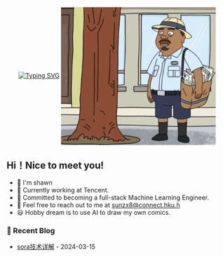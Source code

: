 

  <div align="center">
  <a href="https://git.io/typing-svg"><img src="https://readme-typing-svg.herokuapp.com?font=Fira+Code&size=28&pause=1000&color=F78E8E&center=true&random=false&width=600&lines=from+torch+import+." alt="Typing SVG" /></a>


<img style="width: 70%; height:70%;" align="center" alt="GIF" src="https://github.com/sunzx8/sunzx8/blob/main/20240712021627.gif" />
</div>

##   Hi！Nice to meet you!
- 👋 I'm shawn
- 🌱 Currently working at Tencent.
- 💬 Committed to becoming a full-stack Machine Learning Engineer. 
- 📧 Feel free to reach out to me at sunzx8@connect.hku.h
- 😃 Hobby dream is to use AI to draw my own comics.



### 📃 Recent Blog


<!-- START_SECTION:blog -->
* <a href='https://blog.csdn.net/weixin_44703888/article/details/136745443?spm=1001.2014.3001.5501' target='_blank'>sora技术详解</a> - 2024-03-15

<!-- END_SECTION:blog -->


